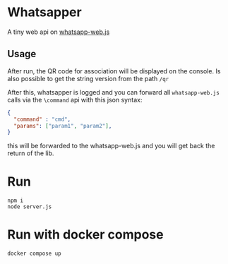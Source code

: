 # Whatsapper

A tiny web api on [whatsapp-web.js](https://github.com/pedroslopez/whatsapp-web.js)

## Usage

After run, the QR code for association will be displayed on the console.
Is also possible to get the string version from the path `/qr`

After this, whatsapper is logged and you can forward all `whatsapp-web.js` calls via the `\command` api with this json syntax:

```json
{
  "command" : "cmd",
  "params": ["param1", "param2"],
}
```

this will be forwarded to the whatsapp-web.js and you will get back the return of the lib.

# Run

```
npm i
node server.js
```

# Run with docker compose

`docker compose up`
